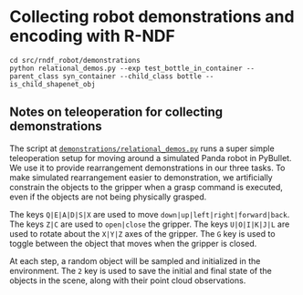 # Collecting robot demonstrations and encoding with R-NDF
```
cd src/rndf_robot/demonstrations
python relational_demos.py --exp test_bottle_in_container --parent_class syn_container --child_class bottle --is_child_shapenet_obj
```

## Notes on teleoperation for collecting demonstrations
The script at [`demonstrations/relational_demos.py`](../src/rndf_robot/demonstrations/relational_demos.py) runs a super simple teleoperation setup for moving around a simulated Panda robot in PyBullet. We use it to provide rearrangement demonstrations in our three tasks. To make simulated rearrangement easier to demonstration, we artificially constrain the objects to the gripper when a grasp command is executed, even if the objects are not being physically grasped.

The keys `Q|E|A|D|S|X` are used to move `down|up|left|right|forward|back`. The keys `Z|C` are used to `open|close` the gripper. The keys `U|O|I|K|J|L` are used to rotate about the `X|Y|Z` axes of the gripper. The `G` key is used to toggle between the object that moves when the gripper is closed. 

At each step, a random object will be sampled and initialized in the environment. The `2` key is used to save the initial and final state of the objects in the scene, along with their point cloud observations.
